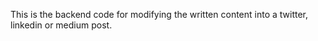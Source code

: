 This is the backend code for modifying the written content into a twitter, linkedin or medium post. 
